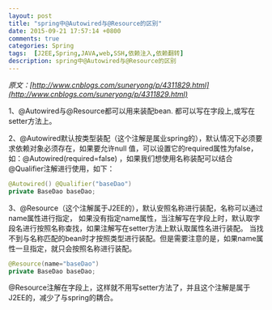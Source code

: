 ```yaml
---
layout: post
title: "spring中@Autowired与@Resource的区别"
date: 2015-09-21 17:57:14 +0800
comments: true
categories: Spring
tags:  [J2EE,Spring,JAVA,web,SSH,依赖注入,依赖翻转]
description: spring中@Autowired与@Resource的区别
---
```



*原文：[http://www.cnblogs.com/suneryong/p/4311829.html](http://www.cnblogs.com/suneryong/p/4311829.html)*
 
 
1、@Autowired与@Resource都可以用来装配bean. 都可以写在字段上,或写在setter方法上。 

2、@Autowired默认按类型装配（这个注解是属业spring的），默认情况下必须要求依赖对象必须存在，如果要允许null 值，可以设置它的required属性为false，如：@Autowired(required=false) ，如果我们想使用名称装配可以结合@Qualifier注解进行使用，如下： 
```java
@Autowired() @Qualifier("baseDao")     
private BaseDao baseDao;    
```
<!--more-->
 3、@Resource（这个注解属于J2EE的），默认安照名称进行装配，名称可以通过name属性进行指定， 
如果没有指定name属性，当注解写在字段上时，默认取字段名进行按照名称查找，如果注解写在setter方法上默认取属性名进行装配。 当找不到与名称匹配的bean时才按照类型进行装配。但是需要注意的是，如果name属性一旦指定，就只会按照名称进行装配。
```java
@Resource(name="baseDao")     
private BaseDao baseDao;    
```

@Resource注解在字段上，这样就不用写setter方法了，并且这个注解是属于J2EE的，减少了与spring的耦合。